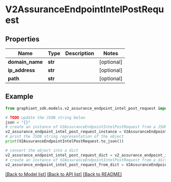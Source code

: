 # V2AssuranceEndpointIntelPostRequest


## Properties

Name | Type | Description | Notes
------------ | ------------- | ------------- | -------------
**domain_name** | **str** |  | [optional] 
**ip_address** | **str** |  | [optional] 
**path** | **str** |  | [optional] 

## Example

```python
from graphiant_sdk.models.v2_assurance_endpoint_intel_post_request import V2AssuranceEndpointIntelPostRequest

# TODO update the JSON string below
json = "{}"
# create an instance of V2AssuranceEndpointIntelPostRequest from a JSON string
v2_assurance_endpoint_intel_post_request_instance = V2AssuranceEndpointIntelPostRequest.from_json(json)
# print the JSON string representation of the object
print(V2AssuranceEndpointIntelPostRequest.to_json())

# convert the object into a dict
v2_assurance_endpoint_intel_post_request_dict = v2_assurance_endpoint_intel_post_request_instance.to_dict()
# create an instance of V2AssuranceEndpointIntelPostRequest from a dict
v2_assurance_endpoint_intel_post_request_from_dict = V2AssuranceEndpointIntelPostRequest.from_dict(v2_assurance_endpoint_intel_post_request_dict)
```
[[Back to Model list]](../README.md#documentation-for-models) [[Back to API list]](../README.md#documentation-for-api-endpoints) [[Back to README]](../README.md)


